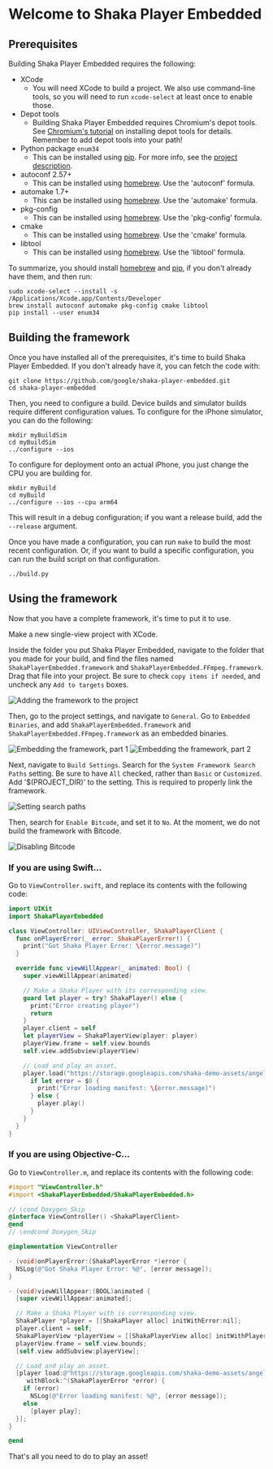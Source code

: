 # Welcome to Shaka Player Embedded

## Prerequisites

Building Shaka Player Embedded requires the following:

* XCode
  * You will need XCode to build a project. We also use command-line tools, so
     you will need to run `xcode-select` at least once to enable those.
* Depot tools
  * Building Shaka Player Embedded requires Chromium's depot tools.
    See [Chromium's tutorial] on installing depot tools for details.
    Remember to add depot tools into your path!
* Python package `enum34`
  * This can be installed using [pip]. For more info, see the
    [project description].
* autoconf 2.57+
  * This can be installed using [homebrew]. Use the 'autoconf' formula.
* automake 1.7+
  * This can be installed using [homebrew]. Use the 'automake' formula.
* pkg-config
  * This can be installed using [homebrew]. Use the 'pkg-config' formula.
* cmake
  * This can be installed using [homebrew]. Use the 'cmake' formula.
* libtool
  * This can be installed using [homebrew]. Use the 'libtool' formula.

To summarize, you should install [homebrew] and [pip], if you don't already have
them, and then run:

```shell
sudo xcode-select --install -s /Applications/Xcode.app/Contents/Developer
brew install autoconf automake pkg-config cmake libtool
pip install --user enum34
```

## Building the framework

Once you have installed all of the prerequisites, it's time to build Shaka
Player Embedded.
If you don't already have it, you can fetch the code with:

```shell
git clone https://github.com/google/shaka-player-embedded.git
cd shaka-player-embedded
```

Then, you need to configure a build. Device builds and simulator builds require
different configuration values.
To configure for the iPhone simulator, you can do the following:

```shell
mkdir myBuildSim
cd myBuildSim
../configure --ios
```

To configure for deployment onto an actual iPhone, you just change the CPU you
are building for.

```shell
mkdir myBuild
cd myBuild
../configure --ios --cpu arm64
```

This will result in a debug configuration; if you want a release build, add the
`--release` argument.

Once you have made a configuration, you can run `make` to build the most recent
configuration. Or, if you want to build a specific configuration, you can run
the build script on that configuration.

```shell
../build.py
```

## Using the framework

Now that you have a complete framework, it's time to put it to use.

Make a new single-view project with XCode.

Inside the folder you put Shaka Player Embedded, navigate to the folder that you
made for your build, and find the files named `ShakaPlayerEmbedded.framework`
and `ShakaPlayerEmbedded.FFmpeg.framework`.  Drag that file into your project.
Be sure to check `copy items if needed`, and uncheck any `Add to targets` boxes.

![Adding the framework to the project](tutorial-add-file.png)

Then, go to the project settings, and navigate to `General`. Go to `Embedded
Binaries`, and add `ShakaPlayerEmbedded.framework` and
`ShakaPlayerEmbedded.FFmpeg.framework` as an embedded binaries.

![Embedding the framework, part 1](tutorial-embed-binaries-1.png)
![Embedding the framework, part 2](tutorial-embed-binaries-2.png)

Next, navigate to `Build Settings`. Search for the `System Framework Search
Paths` setting. Be sure to have `All` checked, rather than `Basic` or
`Customized`. Add '\$(PROJECT_DIR)' to the setting. This is required to properly
link the framework.

![Setting search paths](tutorial-search-paths.png)

Then, search for `Enable Bitcode`, and set it to `No`. At the moment, we do not
build the framework with Bitcode.

![Disabling Bitcode](tutorial-disable-bitcode.png)

### If you are using Swift...

Go to `ViewController.swift`, and replace its contents with the following code:

```swift
import UIKit
import ShakaPlayerEmbedded

class ViewController: UIViewController, ShakaPlayerClient {
  func onPlayerError(_ error: ShakaPlayerError!) {
    print("Got Shaka Player Error: \(error.message)")
  }

  override func viewWillAppear(_ animated: Bool) {
    super.viewWillAppear(animated)

    // Make a Shaka Player with its corresponding view.
    guard let player = try? ShakaPlayer() else {
      print("Error creating player")
      return
    }
    player.client = self
    let playerView = ShakaPlayerView(player: player)
    playerView.frame = self.view.bounds
    self.view.addSubview(playerView)

    // Load and play an asset.
    player.load("https://storage.googleapis.com/shaka-demo-assets/angel-one/dash.mpd") {
      if let error = $0 {
        print("Error loading manifest: \(error.message)")
      } else {
        player.play()
      }
    }
  }
}
```

### If you are using Objective-C...

Go to `ViewController.m`, and replace its contents with the following code:

```objective-c
#import "ViewController.h"
#import <ShakaPlayerEmbedded/ShakaPlayerEmbedded.h>

// \cond Doxygen_Skip
@interface ViewController() <ShakaPlayerClient>
@end
// \endcond Doxygen_Skip

@implementation ViewController

- (void)onPlayerError:(ShakaPlayerError *)error {
  NSLog(@"Got Shaka Player Error: %@", [error message]);
}

- (void)viewWillAppear:(BOOL)animated {
  [super viewWillAppear:animated];

  // Make a Shaka Player with is corresponding view.
  ShakaPlayer *player = [[ShakaPlayer alloc] initWithError:nil];
  player.client = self;
  ShakaPlayerView *playerView = [[ShakaPlayerView alloc] initWithPlayer:player];
  playerView.frame = self.view.bounds;
  [self.view addSubview:playerView];

  // Load and play an asset.
  [player load:@"https://storage.googleapis.com/shaka-demo-assets/angel-one/dash.mpd"
     withBlock:^(ShakaPlayerError *error) {
    if (error)
      NSLog(@"Error loading manifest: %@", [error message]);
    else
      [player play];
  }];
}

@end
```

That's all you need to do to play an asset!

[Chromium's tutorial]: https://www.chromium.org/developers/how-tos/install-depot-tools
[pip]: https://pypi.org/project/pip/
[project description]: https://pypi.org/project/enum34/
[homebrew]: https://brew.sh/

<!-- TODO: Future tutorials for the following topics:
           Controls (play, pause, volume control, captions, etc)
           Configuration
           Interfacing with the C++ layer (advanced tutorial) -->
